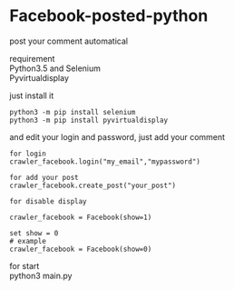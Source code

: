 # Facebook-posted-python  
post your comment automatical  

requirement  
Python3.5 and Selenium  
Pyvirtualdisplay

just install it  
```
python3 -m pip install selenium  
python3 -m pip install pyvirtualdisplay
```

and edit your login and password, just add your comment 

```
for login
crawler_facebook.login("my_email","mypassword")

for add your post
crawler_facebook.create_post("your_post")
```


```
for disable display

crawler_facebook = Facebook(show=1)

set show = 0
# example
crawler_facebook = Facebook(show=0)
```

for start  
python3 main.py

